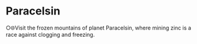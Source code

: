 # Paracelsin
○🌐Visit the frozen mountains of planet Paracelsin, where mining zinc is a race against clogging and freezing.
